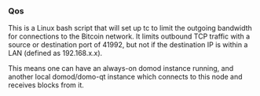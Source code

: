 ### Qos ###

This is a Linux bash script that will set up tc to limit the outgoing bandwidth for connections to the Bitcoin network. It limits outbound TCP traffic with a source or destination port of 41992, but not if the destination IP is within a LAN (defined as 192.168.x.x).

This means one can have an always-on domod instance running, and another local domod/domo-qt instance which connects to this node and receives blocks from it.
